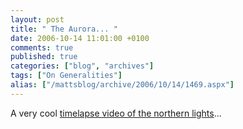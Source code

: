 ```yaml
---
layout: post
title: " The Aurora... "
date: 2006-10-14 11:01:00 +0100
comments: true
published: true
categories: ["blog", "archives"]
tags: ["On Generalities"]
alias: ["/mattsblog/archive/2006/10/14/1469.aspx"]
---
```

<!-- more -->

A very cool <A href="http://www.youtube.com/watch?v=NZNTgglPbUA">timelapse video of the northern lights</A>...
